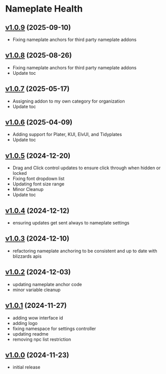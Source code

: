 # Nameplate Health

## [v1.0.9](https://github.com/rbgdevx/nameplate-health/releases/tag/v1.0.9) (2025-09-10)

- Fixing nameplate anchors for third party nameplate addons

## [v1.0.8](https://github.com/rbgdevx/nameplate-health/releases/tag/v1.0.8) (2025-08-26)

- Fixing nameplate anchors for third party nameplate addons
- Update toc

## [v1.0.7](https://github.com/rbgdevx/nameplate-health/releases/tag/v1.0.7) (2025-05-17)

- Assigning addon to my own category for organization
- Update toc

## [v1.0.6](https://github.com/rbgdevx/nameplate-health/releases/tag/v1.0.6) (2025-04-09)

- Adding support for Plater, KUI, ElvUI, and Tidyplates
- Update toc

## [v1.0.5](https://github.com/rbgdevx/nameplate-health/releases/tag/v1.0.5) (2024-12-20)

- Drag and Click control updates to ensure click through when hidden or locked
- Fixing font dropdown list
- Updating font size range
- Minor Cleanup
- Update toc

## [v1.0.4](https://github.com/rbgdevx/nameplate-health/releases/tag/v1.0.4) (2024-12-12)

- ensuring updates get sent always to nameplate settings

## [v1.0.3](https://github.com/rbgdevx/nameplate-health/releases/tag/v1.0.3) (2024-12-10)

- refactoring nameplate anchoring to be consistent and up to date with blizzards apis

## [v1.0.2](https://github.com/rbgdevx/nameplate-health/releases/tag/v1.0.2) (2024-12-03)

- updating nameplate anchor code
- minor variable cleanup

## [v1.0.1](https://github.com/rbgdevx/nameplate-health/releases/tag/v1.0.1) (2024-11-27)

- adding wow interface id
- adding logo
- fixing namespace for settings controller
- updating readme
- removing npc list restriction

## [v1.0.0](https://github.com/rbgdevx/nameplate-health/releases/tag/v1.0.0) (2024-11-23)

- initial release
